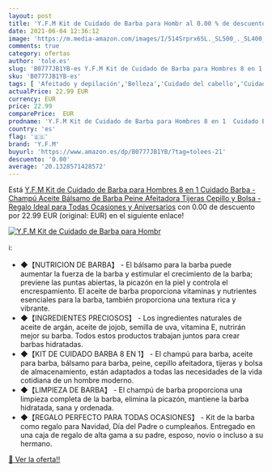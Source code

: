 ```yaml
---
layout: post
title: 'Y.F.M Kit de Cuidado de Barba para Hombr al 0.00 % de descuento'
date: 2021-06-04 12:36:12
image: 'https://m.media-amazon.com/images/I/514Srprx65L._SL500_._SL400_.jpg'
comments: true
category: ofertas
author: 'tole.es'
slug: 'B0777JB1YB-es Y.F.M Kit de Cuidado de Barba para Hombres 8 en 1 Cuidado...'
sku: 'B0777JB1YB-es'
tags: [ 'Afeitado y depilación','Belleza','Cuidado del cabello','Cuidados pre-depilación y afeitado','Productos para el cuidado del cabello','Sets y juegos de pelo','champú','y.f.m', ]
actualPrice: 22.99 EUR
currency: EUR
price: 22.99
comparePrice:  EUR
prodname: 'Y.F.M Kit de Cuidado de Barba para Hombres 8 en 1  Cuidado Barba - Champú  Aceite  Bálsamo de Barba  Peine  Afeitadora  Tijeras  Cepillo y Bolsa - Regalo Ideal para Todas Ocasiones y Aniversarios'
country: 'es'
flag: '🇪🇸'
brand: 'Y.F.M'
buyurl: 'https://www.amazon.es/dp/B0777JB1YB/?tag=tolees-21'
descuento: '0.00'
average: '20.1328571428572'
---
```


Está [Y.F.M Kit de Cuidado de Barba para Hombres 8 en 1  Cuidado Barba - Champú  Aceite  Bálsamo de Barba  Peine  Afeitadora  Tijeras  Cepillo y Bolsa - Regalo Ideal para Todas Ocasiones y Aniversarios](https://www.amazon.es/dp/B0777JB1YB/?tag=tolees-21) con 0.00 de descuento por 22.99 EUR (original:  EUR) en el siguiente enlace!

[![Y.F.M Kit de Cuidado de Barba para Hombr](https://m.media-amazon.com/images/I/514Srprx65L._SL500_._SL400_.jpg)](https://www.amazon.es/dp/B0777JB1YB/?tag=tolees-21)

ℹ️:

- ◆【NUTRICION DE BARBA】 - El bálsamo para la barba puede aumentar la fuerza de la barba y estimular el crecimiento de la barba; previene las puntas abiertas, la picazón en la piel y controla el encrespamiento. El aceite de barba proporciona vitaminas y nutrientes esenciales para la barba, también proporciona una textura rica y vibrante.
- ◆【INGREDIENTES PRECIOSOS】 - Los ingredientes naturales de aceite de argán, aceite de jojob, semilla de uva, vitamina E, nutrirán mejor su barba. Todos estos productos trabajan juntos para crear barbas hidratadas.
- ◆【KIT DE CUIDADO BARBA 8 EN 1】 - El champú para barba, aceite para barba, bálsamo para barba, peine, cepillo afeitadora, tijeras y bolsa de almacenamiento, están adaptados a todas las necesidades de la vida cotidiana de un hombre moderno.
- ◆【LIMPIEZA DE BARBA】 - El champú de barba proporciona una limpieza completa de la barba, elimina la picazón, mantiene la barba hidratada, sana y ordenada.
- ◆【REGALO PERFECTO PARA TODAS OCASIONES】 - Kit de la barba como regalo para Navidad, Día del Padre o cumpleaños. Entregado en una caja de regalo de alta gama a su padre, esposo, novio o incluso a su hermano.

[🛒 Ver la oferta!!](https://www.amazon.es/dp/B0777JB1YB/?tag=tolees-21)
